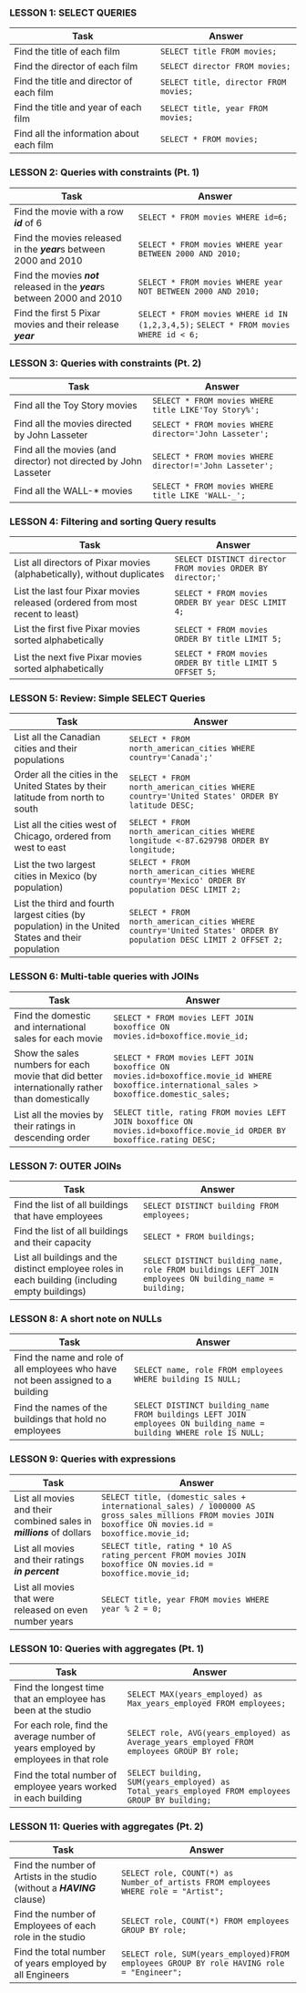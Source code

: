 ### LESSON 1: SELECT QUERIES
                    
Task  | Answer
------------- | -------------
Find the title of each film   | `SELECT title FROM movies;`
Find the director of each film   | `SELECT director FROM movies;`
Find the title and director of each film  | `SELECT title, director FROM movies;`
Find the title and year of each film | `SELECT title, year FROM movies;`
Find all the information about each film  | `SELECT * FROM movies;`


### LESSON 2: Queries with constraints (Pt. 1) 

Task  | Answer
------------- | -------------
Find the movie with a row ***id*** of 6   | `SELECT * FROM movies WHERE id=6;`
Find the movies released in the ***year***s between 2000 and 2010   | `SELECT * FROM movies WHERE year BETWEEN 2000 AND 2010;`
Find the movies ***not*** released in the ***year***s between 2000 and 2010  | `SELECT * FROM movies WHERE year NOT BETWEEN 2000 AND 2010;`
Find the first 5 Pixar movies and their release ***year*** | `SELECT * FROM movies WHERE id IN (1,2,3,4,5);` `SELECT * FROM movies WHERE id < 6;`


### LESSON 3: Queries with constraints (Pt. 2) 

Task  | Answer
------------- | -------------
Find all the Toy Story movies   | `SELECT * FROM movies WHERE title LIKE'Toy Story%';`
Find all the movies directed by John Lasseter | `SELECT * FROM movies WHERE director='John Lasseter';`
Find all the movies (and director) not directed by John Lasseter | `SELECT * FROM movies WHERE director!='John Lasseter';`
Find all the WALL-* movies | `SELECT * FROM movies WHERE title LIKE 'WALL-_';`


### LESSON 4: Filtering and sorting Query results

Task  | Answer
------------- | -------------
List all directors of Pixar movies (alphabetically), without duplicates   | `SELECT DISTINCT director FROM movies ORDER BY director;'`
List the last four Pixar movies released (ordered from most recent to least) | `SELECT * FROM movies ORDER BY year DESC LIMIT 4;`
List the first five Pixar movies sorted alphabetically | `SELECT * FROM movies ORDER BY title LIMIT 5;`
List the next five Pixar movies sorted alphabetically | `SELECT * FROM movies ORDER BY title LIMIT 5 OFFSET 5;`


### LESSON 5: Review: Simple SELECT Queries

Task  | Answer
------------- | -------------
List all the Canadian cities and their populations   | `SELECT * FROM north_american_cities WHERE country='Canada';'`
Order all the cities in the United States by their latitude from north to south | `SELECT * FROM north_american_cities WHERE country='United States' ORDER BY latitude DESC;`
List all the cities west of Chicago, ordered from west to east | `SELECT * FROM north_american_cities WHERE longitude <-87.629798 ORDER BY longitude;`
List the two largest cities in Mexico (by population) | `SELECT * FROM north_american_cities WHERE country='Mexico' ORDER BY population DESC LIMIT 2;`
List the third and fourth largest cities (by population) in the United States and their population | `SELECT * FROM north_american_cities WHERE country='United States' ORDER BY population DESC LIMIT 2 OFFSET 2;`


### LESSON 6: Multi-table queries with JOINs

Task  | Answer
------------- | -------------
Find the domestic and international sales for each movie   | `SELECT * FROM movies LEFT JOIN boxoffice ON movies.id=boxoffice.movie_id;`
Show the sales numbers for each movie that did better internationally rather than domestically | `SELECT * FROM movies LEFT JOIN boxoffice ON movies.id=boxoffice.movie_id WHERE boxoffice.international_sales > boxoffice.domestic_sales;`
List all the movies by their ratings in descending order | `SELECT title, rating FROM movies LEFT JOIN boxoffice ON movies.id=boxoffice.movie_id ORDER BY boxoffice.rating DESC;`


### LESSON 7: OUTER JOINs

Task  | Answer
------------- | -------------
Find the list of all buildings that have employees   | `SELECT DISTINCT building FROM employees;`
Find the list of all buildings and their capacity | `SELECT * FROM buildings;`
List all buildings and the distinct employee roles in each building (including empty buildings) | `SELECT DISTINCT building_name, role FROM buildings LEFT JOIN employees ON building_name = building;` 


### LESSON 8: A short note on NULLs

Task  | Answer
------------- | -------------
Find the name and role of all employees who have not been assigned to a building   | `SELECT name, role FROM employees WHERE building IS NULL;`
Find the names of the buildings that hold no employees | `SELECT DISTINCT building_name FROM buildings LEFT JOIN employees ON building_name = building WHERE role IS NULL;` 


### LESSON 9: Queries with expressions

Task  | Answer
------------- | -------------
List all movies and their combined sales in ***millions*** of dollars   | `SELECT title, (domestic_sales + international_sales) / 1000000 AS gross_sales_millions FROM movies JOIN boxoffice ON movies.id = boxoffice.movie_id;`
List all movies and their ratings ***in percent*** | `SELECT title, rating * 10 AS rating_percent FROM movies JOIN boxoffice ON movies.id = boxoffice.movie_id;`
List all movies that were released on even number years | `SELECT title, year FROM movies WHERE year % 2 = 0;` 


### LESSON 10: Queries with aggregates (Pt. 1)

Task  | Answer
------------- | -------------
Find the longest time that an employee has been at the studio   | `SELECT MAX(years_employed) as Max_years_employed FROM employees;`
For each role, find the average number of years employed by employees in that role | `SELECT role, AVG(years_employed) as Average_years_employed FROM employees GROUP BY role;`
Find the total number of employee years worked in each building | `SELECT building, SUM(years_employed) as Total_years_employed FROM employees GROUP BY building;` 


### LESSON 11: Queries with aggregates (Pt. 2)

Task  | Answer
------------- | -------------
Find the number of Artists in the studio (without a ***HAVING*** clause)   | `SELECT role, COUNT(*) as Number_of_artists FROM employees WHERE role = "Artist";`
Find the number of Employees of each role in the studio | `SELECT role, COUNT(*) FROM employees GROUP BY role;`
Find the total number of years employed by all Engineers | `SELECT role, SUM(years_employed)FROM employees GROUP BY role HAVING role = "Engineer";` 
